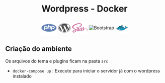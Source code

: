 <div align="center">
	<h1>Wordpress - Docker</h1>
  <img align="center" alt="PHP" height="50" width="50" src="https://github.com/devicons/devicon/blob/master/icons/php/php-plain.svg">
  <img align="center" alt="WordPress" height="30" width="40" src="https://github.com/devicons/devicon/blob/master/icons/wordpress/wordpress-plain.svg">
  <img align="center" alt="SASS" height="40" width="50" src="https://github.com/devicons/devicon/blob/master/icons/sass/sass-original.svg">
  <img align="center" alt="Bootstrap" height="31" width="40" src="https://cdn.jsdelivr.net/gh/devicons/devicon/icons/bootstrap/bootstrap-plain.svg">
  <img align="center" alt="Docker" height="30" width="40" src="https://github.com/devicons/devicon/blob/master/icons/docker/docker-original.svg">
</div>

## Criação do ambiente
Os arquivos do tema e plugins ficam na pasta `src`

- `docker-compose up` : Execute para iniciar o servidor já com o wordpress instalado
